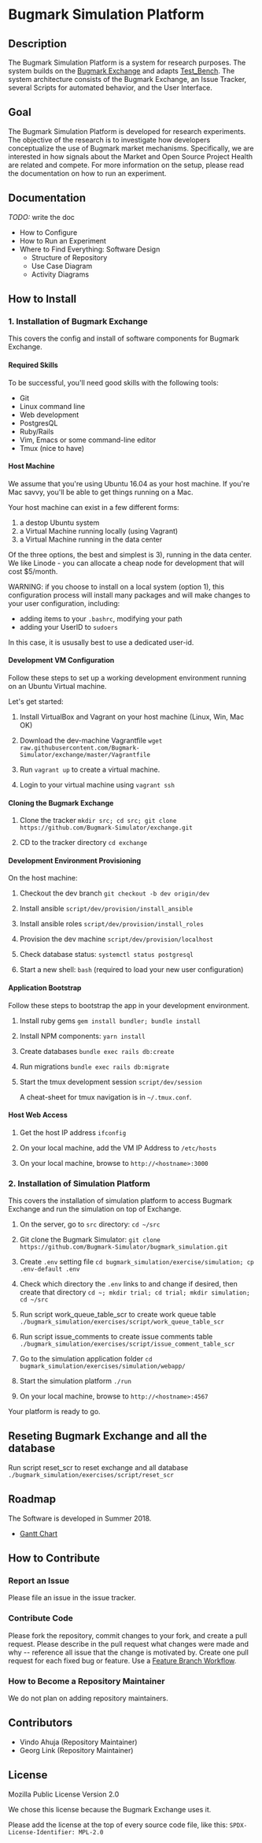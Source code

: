 # Bugmark Simulation Platform

## Description

The Bugmark Simulation Platform is a system for research purposes. The system builds on the [Bugmark Exchange](https://github.com/bugmark/exchange) and adapts [Test_Bench](https://github.com/bugmark/test_bench/). The system architecture consists of the Bugmark Exchange, an Issue Tracker, several Scripts for automated behavior, and the User Interface.

## Goal

The Bugmark Simulation Platform is developed for research experiments. The objective of the research is to investigate how developers conceptualize the use of Bugmark market mechanisms. Specifically, we are interested in how signals about the Market and Open Source Project Health are related and compete. For more information on the setup, please read the documentation on how to run an experiment.

## Documentation

_TODO:_ write the doc

  * How to Configure
  * How to Run an Experiment
  * Where to Find Everything: Software Design
    * Structure of Repository
    * Use Case Diagram
    * Activity Diagrams

## How to Install
### 1. Installation of Bugmark Exchange
This covers the config and install of software components for Bugmark
Exchange.

#### Required Skills

To be successful, you'll need good skills with the following tools:
- Git
- Linux command line
- Web development
- PostgresQL
- Ruby/Rails
- Vim, Emacs or some command-line editor
- Tmux (nice to have)

#### Host Machine

We assume that you're using Ubuntu 16.04 as your host machine.  If you're Mac
savvy, you'll be able to get things running on a Mac.

Your host machine can exist in a few different forms:
1) a destop Ubuntu system
2) a Virtual Machine running locally (using Vagrant)
3) a Virtual Machine running in the data center

Of the three options, the best and simplest is 3), running in the data center.
We like Linode - you can allocate a cheap node for development that will cost
$5/month.

WARNING: if you choose to install on a local system (option 1), this
configuration process will install many packages and will make changes to your
user configuration, including:
- adding items to your `.bashrc`, modifying your path
- adding your UserID to `sudoers`

In this case, it is ususally best to use a dedicated user-id.

#### Development VM Configuration

Follow these steps to set up a working development environment running on an
Ubuntu Virtual machine.

Let's get started:

1. Install VirtualBox and Vagrant on your host machine (Linux, Win, Mac OK)

2. Download the dev-machine Vagrantfile
   `wget raw.githubusercontent.com/Bugmark-Simulator/exchange/master/Vagrantfile`

3. Run `vagrant up` to create a virtual machine.

4. Login to your virtual machine using `vagrant ssh`

#### Cloning the Bugmark Exchange

1. Clone the tracker
   `mkdir src; cd src; git clone https://github.com/Bugmark-Simulator/exchange.git`

2. CD to the tracker directory `cd exchange`

#### Development Environment Provisioning

On the host machine:

1. Checkout the dev branch `git checkout -b dev origin/dev`

2. Install ansible `script/dev/provision/install_ansible`

3. Install ansible roles `script/dev/provision/install_roles`

4. Provision the dev machine `script/dev/provision/localhost`

5. Check database status: `systemctl status postgresql`

6. Start a new shell: `bash` (required to load your new user configuration)

#### Application Bootstrap

Follow these steps to bootstrap the app in your development environment.

1. Install ruby gems `gem install bundler; bundle install`

2. Install NPM components: `yarn install`

3. Create databases `bundle exec rails db:create`

4. Run migrations `bundle exec rails db:migrate`

5. Start the tmux development session `script/dev/session`

   A cheat-sheet for tmux navigation is in `~/.tmux.conf`.

#### Host Web Access

1. Get the host IP address `ifconfig`  

2. On your local machine, add the VM IP Address to `/etc/hosts`

3. On your local machine, browse to `http://<hostname>:3000`


### 2. Installation of Simulation Platform
This covers the installation of simulation platform to access Bugmark
Exchange and run the simulation on top of Exchange.

1. On the server, go to `src` directory: `cd ~/src`

2. Git clone the Bugmark Simulator: `git clone https://github.com/Bugmark-Simulator/bugmark_simulation.git`

3. Create `.env` setting file `cd bugmark_simulation/exercise/simulation; cp .env-default .env`

4. Check which directory the `.env` links to and change if desired, then create that directory `cd ~; mkdir trial; cd trial; mkdir simulation; cd ~/src`

5. Run script work_queue_table_scr to create work queue table `./bugmark_simulation/exercises/script/work_queue_table_scr`

6. Run script issue_comments to create issue comments table `./bugmark_simulation/exercises/script/issue_comment_table_scr`

7. Go to the simulation application folder `cd bugmark_simulation/exercises/simulation/webapp/`  

8. Start the simulation platform `./run`

9. On your local machine, browse to `http://<hostname>:4567`

Your platform is ready to go.

## Reseting Bugmark Exchange and all the database

Run script reset_scr to reset exchange and all database `./bugmark_simulation/exercises/script/reset_scr`


## Roadmap

The Software is developed in Summer 2018.

  * [Gantt Chart](https://drive.google.com/open?id=1JTQLed788ZDsbExeyMFnR5Xbcf0TYxwBxNb6ToyxRII)

## How to Contribute

### Report an Issue

Please file an issue in the issue tracker.

### Contribute Code

Please fork the repository, commit changes to your fork, and create a pull request. Please describe in the pull request what changes were made and why -- reference all issue that the change is motivated by. Create one pull request for each fixed bug or feature. Use a [Feature Branch Workflow](https://www.atlassian.com/git/tutorials/comparing-workflows/feature-branch-workflow).

### How to Become a Repository Maintainer

We do not plan on adding repository maintainers.

## Contributors

* Vindo Ahuja (Repository Maintainer)
* Georg Link (Repository Maintainer)


## License

Mozilla Public License Version 2.0

We chose this license because the Bugmark Exchange uses it.

Please add the license at the top of every source code file, like this: `SPDX-License-Identifier: MPL-2.0`
